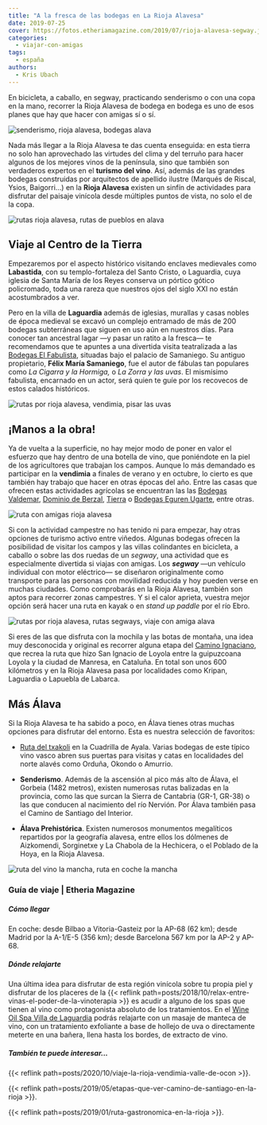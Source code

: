 ```yaml
---
title: "A la fresca de las bodegas en La Rioja Alavesa"
date: 2019-07-25
cover: https://fotos.etheriamagazine.com/2019/07/rioja-alavesa-segway.jpg
categories: 
  - viajar-con-amigas
tags: 
  - españa
authors: 
  - Kris Ubach
---
```


En bicicleta, a caballo, en segway, practicando senderismo o con una copa en la mano, recorrer la Rioja Alavesa de bodega en bodega es uno de esos planes que hay que hacer con amigas sí o sí.

![senderismo, rioja alavesa, bodegas alava](https://fotos.etheriamagazine.com/2019/07/rioja-alavesa.jpg "Senderismo en Rioja Alavesa.")

Nada más llegar a la Rioja Alavesa te das cuenta enseguida: en esta tierra no solo han 
aprovechado las virtudes del clima y del terruño para hacer algunos de los mejores vinos 
de la península, sino que también son verdaderos expertos en el **turismo del vino**. 
Así, además de las grandes bodegas construidas por arquitectos de apellido ilustre 
(Marqués de Riscal, Ysios, Baigorri…) en la **Rioja Alavesa** existen un sinfín de 
actividades para disfrutar del paisaje vinícola desde múltiples puntos de vista, no solo 
el de la copa. 

![rutas rioja alavesa, rutas de pueblos en alava](https://fotos.etheriamagazine.com/2019/07/rioja-alavesa-ruta.jpg "De pueblo en pueblo por Rioja Alavesa.")

## Viaje al Centro de la Tierra

Empezaremos por el aspecto histórico visitando enclaves medievales como **Labastida**, 
con su templo-fortaleza del Santo Cristo, o Laguardia, cuya iglesia de Santa María de 
los Reyes conserva un pórtico gótico policromado, toda una rareza que nuestros ojos del 
siglo XXI no están acostumbrados a ver. 

Pero en la villa de **Laguardia** además de iglesias, murallas y casas nobles de época 
medieval se excavó un complejo entramado de más de 200 bodegas subterráneas que siguen 
en uso aún en nuestros días. Para conocer tan ancestral lagar —y pasar un ratito a la 
fresca— te recomendamos que te apuntes a una divertida visita teatralizada a las 
[Bodegas El Fabulista](http://www.bodegaelfabulista.com), situadas bajo el palacio de 
Samaniego. Su antiguo propietario, **Félix María Samaniego**, fue el autor de fábulas 
tan populares como _La Cigarra_ _y la Hormiga,_ o _La Zorra y las uvas_. El mismísimo 
fabulista, encarnado en un actor, será quien te guíe por los recovecos de estos calados 
históricos. 

![rutas por rioja alavesa, vendimia, pisar las uvas](https://fotos.etheriamagazine.com/2019/07/rioja-alavesa-bodegas.jpg "¿Te apetecería participar en el pisado de uvas?")

## ¡Manos a la obra!

Ya de vuelta a la superficie, no hay mejor modo de poner en valor el esfuerzo que hay 
dentro de una botella de vino, que poniéndote en la piel de los agricultores que 
trabajan los campos. Aunque lo más demandado es participar en la **vendimia** a finales 
de verano y en octubre, lo cierto es que también hay trabajo que hacer en otras épocas 
del año. Entre las casas que ofrecen estas actividades agrícolas se encuentran las las 
[Bodegas Valdemar](http://enoturismo.valdemar.es), [Dominio de 
Berzal](http://www.dominioberzal.com), [Tierra](http://www.tierrayvino.com) o [Bodegas 
Eguren Ugarte](https://egurenugarte.com/), entre otras. 

![ruta con amigas rioja alavesa](https://fotos.etheriamagazine.com/2019/07/rioja-alavesa-bodega.jpg "Enoturismo en Rioja Alavesa.")

Si con la actividad campestre no has tenido ni para empezar, hay otras opciones de 
turismo activo entre viñedos. Algunas bodegas ofrecen la posibilidad de visitar los 
campos y las villas colindantes en bicicleta, a caballo o sobre las dos ruedas de un 
_segway_, una actividad que es especialmente divertida si viajas con amigas. Los 
**_segway_** —un vehículo individual con motor eléctrico— se diseñaron originalmente 
como transporte para las personas con movilidad reducida y hoy pueden verse en muchas 
ciudades. Como comprobarás en la Rioja Alavesa, también son aptos para recorrer zonas 
campestres. Y si el calor aprieta, vuestra mejor opción será hacer una ruta en kayak o 
en _stand up paddle_ por el río Ebro. 

![rutas por rioja alavesa, rutas segways, viaje con amiga alava](https://fotos.etheriamagazine.com/2019/07/rioja-alavesa-segway.jpg "Ruta en segway, una divertida experiencia.")

Si eres de las que disfruta con la mochila y las botas de montaña, una idea muy 
desconocida y original es recorrer alguna etapa del [Camino 
Ignaciano](http://www.caminoignaciano.org), que recrea la ruta que hizo San Ignacio de 
Loyola entre la guipuzcoana Loyola y la ciudad de Manresa, en Cataluña. En total son 
unos 600 kilómetros y en la Rioja Alavesa pasa por localidades como Kripan, Laguardia o 
Lapuebla de Labarca. 

## Más Álava

Si la Rioja Alavesa te ha sabido a poco, en Álava tienes otras muchas opciones para 
disfrutar del entorno. Esta es nuestra selección de favoritos: 

- [Ruta del txakoli](http://www.rutadeltxakoli.com) en la Cuadrilla de Ayala. Varias 
bodegas de este típico vino vasco abren sus puertas para visitas y catas en localidades 
del norte alavés como Orduña, Okondo o Amurrio. 

- **Senderismo**. Además de la ascensión al pico más alto de Álava, el Gorbeia (1482 
metros), existen numerosas rutas balizadas en la provincia, como las que surcan la 
Sierra de Cantabria (GR-1, GR-38) o las que conducen al nacimiento del río Nervión. Por 
Álava también pasa el Camino de Santiago del Interior. 

- **Álava Prehistórica**. Existen numerosos monumentos megalíticos repartidos por la 
geografía alavesa, entre ellos los dólmenes de Aizkomendi, Sorginetxe y La Chabola de la 
Hechicera, o el Poblado de la Hoya, en la Rioja Alavesa. 

![ruta del vino la mancha, ruta en coche la mancha](https://fotos.etheriamagazine.com/2019/03/ruta-del-vino-la-mancha.jpg)

### Guía de viaje | Etheria Magazine

##### Cómo llegar

En coche: desde Bilbao a Vitoria-Gasteiz por la AP-68 (62 km); desde Madrid por la 
A-1/E-5 (356 km); desde Barcelona 567 km por la AP-2 y AP-68. 

##### Dónde relajarte

Una última idea para disfrutar de esta región vinícola sobre tu propia piel y disfrutar 
de los placeres de la {{< reflink 
path=posts/2018/10/relax-entre-vinas-el-poder-de-la-vinoterapia >}} es acudir a alguno 
de los spas que tienen al vino como protagonista absoluto de los tratamientos. En el 
[Wine Oil Spa Villa de Laguardia](http://www.wineoilspa.com) podrás relajarte con un 
masaje de manteca de vino, con un tratamiento exfoliante a base de hollejo de uva o 
directamente meterte en una bañera, llena hasta los bordes, de extracto de vino. 

##### También te puede interesar...

{{< reflink path=posts/2020/10/viaje-la-rioja-vendimia-valle-de-ocon >}}. 

{{< reflink path=posts/2019/05/etapas-que-ver-camino-de-santiago-en-la-rioja >}}. 

{{< reflink path=posts/2019/01/ruta-gastronomica-en-la-rioja >}}.
